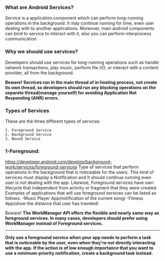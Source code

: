 ### What are Android Services?
Service is a application component which can perform long-running operations in the background. It may continue running for time, even user dealing with to another applications. Moreover, main android components can bind to service to interact with it, also you can perform interprocess communication.

### Why we should use services?
Developers should use services for long-running operations such as handle network transactions, play music, perform file I/O, or interact with a content provider, all from the background.

**Beware! Services run in the main thread of in hosting process, not create its own thread, so developers should run any blocking operations on the separate thread(manage yourself) for avoiding Application Not Responding (ANR) errors.**

### Types of Services
These are the three different types of services:
```
1. Foreground Service
2. Background Service
3. Bound Service
```
### 1-Foreground:
<https://developer.android.com/develop/background-work/services/foreground-services>
Type of services that perform operations in the background that is noticeable for the users. This kind of services must display a Notification and It should continue running even user is not dealing with the app. Likewise, Foreground services have own lifecycle that independent from activity or fragment that they were created. Examples of applications that will use foreground services can be listed as follows:
-Music Player App(notification of the current song)
-Fitness App(show the distance that user has traveled)

Beware! **The WorkManager API offers the flexible and nearly same way as foreground services. In many cases, developers should prefer using WorkManager instead of Foreground services.**

---
**Only use a foreground service when your app needs to perform a task that is noticeable by the user, even when they're not directly interacting with the app. If the action is of low enough importance that you want to use a minimum-priority notification, create a background task instead.**


